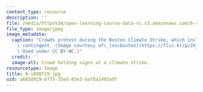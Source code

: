```yaml
---
content_type: resource
description: ''
file: /media/https%3A/open-learning-course-data-rc.s3.amazonaws.com/6-s898-climate-change-seminar-fall-2019/a683d929b77335ed83e3baf8a1492a9f_6-s898f19.jpg
file_type: image/jpeg
image_metadata:
  caption: "Crowds protest during the Boston Climate Strike, which included an MIT\
    \ contingent. (Image courtesy of\_[oscboston](https://flic.kr/p/2hj7zi2)\_on Flickr.\
    \ Used under CC BY-NC.)"
  credit: ''
  image-alt: Crowd holding signs at a climate strike.
resourcetype: Image
title: 6-s898f19.jpg
uid: a683d929-b773-35ed-83e3-baf8a1492a9f
---
```

